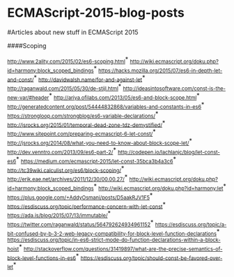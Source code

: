 # ECMAScript-2015-blog-posts
#Articles about new stuff in ECMAScript 2015


####Scoping

<sub>http://www.2ality.com/2015/02/es6-scoping.html</sub>*
<sub>http://wiki.ecmascript.org/doku.php?id=harmony:block_scoped_bindings</sub>*
<sub>https://hacks.mozilla.org/2015/07/es6-in-depth-let-and-const/</sub>*
<sub>http://davidwalsh.name/for-and-against-let</sub>*
<sub>http://raganwald.com/2015/05/30/de-stijl.html</sub>*
<sub>http://ideasintosoftware.com/const-is-the-new-var/#header</sub>*
<sub>http://ariya.ofilabs.com/2013/05/es6-and-block-scope.html</sub>*
<sub>http://generatedcontent.org/post/54444832868/variables-and-constants-in-es6</sub>*
<sub>https://strongloop.com/strongblog/es6-variable-declarations/</sub>*
<sub>http://jsrocks.org/2015/01/temporal-dead-zone-tdz-demystified/</sub>*
<sub>http://www.sitepoint.com/preparing-ecmascript-6-let-const/</sub>*
<sub>http://jsrocks.org/2014/08/what-you-need-to-know-about-block-scope-let/</sub>*
<sub>http://dev.venntro.com/2013/09/es6-part-2/</sub>*
<sub>http://codepen.io/lachlanjc/blog/let-const-es6</sub>*
<sub>https://medium.com/ecmascript-2015/let-const-35bca3b4a3c6</sub>*
<sub>http://tc39wiki.calculist.org/es6/block-scoping/</sub>*
<sub>http://erik.eae.net/archives/2011/12/30/00.00.27/</sub>*
<sub>http://wiki.ecmascript.org/doku.php?id=harmony:block_scoped_bindings</sub>*
<sub>http://wiki.ecmascript.org/doku.php?id=harmony:let</sub>*
<sub>https://plus.google.com/+AddyOsmani/posts/D5aakRJV1F5</sub>*
<sub>https://esdiscuss.org/topic/performance-concern-with-let-const</sub>*
<sub>https://ada.is/blog/2015/07/13/immutable/</sub></sup>*
<sub>https://twitter.com/raganwald/status/564792624934961152</sub>*
<sub>https://esdiscuss.org/topic/a-bit-confused-by-b-3-2-web-legacy-compatibility-for-block-level-function-declarations</sub>*
<sub>https://esdiscuss.org/topic/in-es6-strict-mode-do-function-declarations-within-a-block-hoist</sub>*
<sub>http://stackoverflow.com/questions/31419897/what-are-the-precise-semantics-of-block-level-functions-in-es6</sub>*
<sub>https://esdiscuss.org/topic/should-const-be-favored-over-let</sub>*
